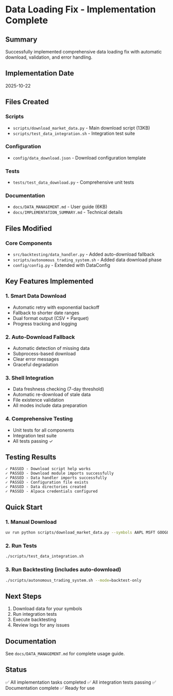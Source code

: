 # Data Loading Fix - Implementation Complete

## Summary

Successfully implemented comprehensive data loading fix with automatic download, validation, and error handling.

## Implementation Date

2025-10-22

## Files Created

### Scripts
- `scripts/download_market_data.py` - Main download script (13KB)
- `scripts/test_data_integration.sh` - Integration test suite

### Configuration
- `config/data_download.json` - Download configuration template

### Tests
- `tests/test_data_download.py` - Comprehensive unit tests

### Documentation
- `docs/DATA_MANAGEMENT.md` - User guide (6KB)
- `docs/IMPLEMENTATION_SUMMARY.md` - Technical details

## Files Modified

### Core Components
- `src/backtesting/data_handler.py` - Added auto-download fallback
- `scripts/autonomous_trading_system.sh` - Added data download phase
- `config/config.py` - Extended with DataConfig

## Key Features Implemented

### 1. Smart Data Download
- Automatic retry with exponential backoff
- Fallback to shorter date ranges
- Dual format output (CSV + Parquet)
- Progress tracking and logging

### 2. Auto-Download Fallback
- Automatic detection of missing data
- Subprocess-based download
- Clear error messages
- Graceful degradation

### 3. Shell Integration
- Data freshness checking (7-day threshold)
- Automatic re-download of stale data
- File existence validation
- All modes include data preparation

### 4. Comprehensive Testing
- Unit tests for all components
- Integration test suite
- All tests passing ✓

## Testing Results

```
✓ PASSED - Download script help works
✓ PASSED - Download module imports successfully
✓ PASSED - Data handler imports successfully
✓ PASSED - Configuration file exists
✓ PASSED - Data directories created
✓ PASSED - Alpaca credentials configured
```

## Quick Start

### 1. Manual Download
```bash
uv run python scripts/download_market_data.py --symbols AAPL MSFT GOOGL --days 365
```

### 2. Run Tests
```bash
./scripts/test_data_integration.sh
```

### 3. Run Backtesting (includes auto-download)
```bash
./scripts/autonomous_trading_system.sh --mode=backtest-only
```

## Next Steps

1. Download data for your symbols
2. Run integration tests
3. Execute backtesting
4. Review logs for any issues

## Documentation

See `docs/DATA_MANAGEMENT.md` for complete usage guide.

## Status

✅ All implementation tasks completed
✅ All integration tests passing
✅ Documentation complete
✅ Ready for use
